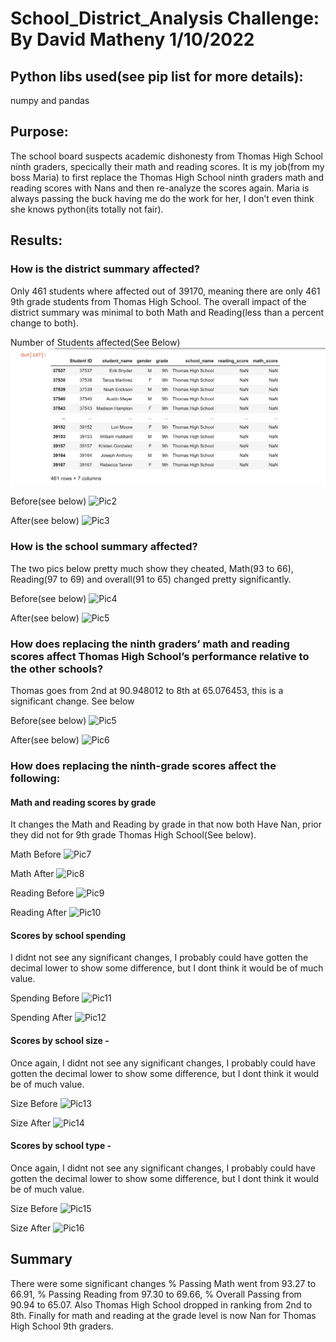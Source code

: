 # School_District_Analysis Challenge:  By David Matheny 1/10/2022

## Python libs used(see pip list for more details):
numpy and pandas

## Purpose:
The school board suspects academic dishonesty from Thomas High School ninth graders, specically their math and reading scores.  It is my job(from my boss Maria) to first replace the Thomas High School ninth graders math and reading scores with Nans and then re-analyze the scores again.  Maria is always passing the buck having me do the work for her, I don’t even think she knows python(its totally not fair).

## Results:

### How is the district summary affected?
Only 461 students where affected out of 39170, meaning there are only 461 9th grade students from Thomas High School.  The overall impact of the district summary was minimal to both Math and Reading(less than a percent change to both).

Number of Students affected(See Below)
![Pic1](Resources/NumberOf9ThomasStudents.png)

Before(see below)
![Pic2](School_District_Analysis/Resources/districtsummaryBefore.png)

After(see below)
![Pic3](School_District_Analysis/Resources/districtsummaryAfter.png)

### How is the school summary affected?
The two pics below pretty much show they cheated, Math(93 to 66), Reading(97 to 69) and overall(91 to 65) changed pretty significantly.

Before(see below)
![Pic4](School_District_Analysis/Resources/per_school_summaryBefore.png)

After(see below)
![Pic5](School_District_Analysis/Resources/per_school_summaryAfter.png)

### How does replacing the ninth graders’ math and reading scores affect Thomas High School’s performance relative to the other schools?
Thomas goes from 2nd at 90.948012 to 8th at 65.076453, this is a significant change.  See below


Before(see below)
![Pic5](School_District_Analysis/Resources/RankingBefore.png)

After(see below)
![Pic6](School_District_Analysis/Resources/RankingAfter.png)


### How does replacing the ninth-grade scores affect the following:
#### Math and reading scores by grade 
It changes the Math and Reading by grade in that now both Have Nan, prior they did not for 9th grade Thomas High School(See below).

Math Before
![Pic7](School_District_Analysis/Resources/MathBefore.png)

Math After
![Pic8](School_District_Analysis/Resources/MathAfter.png)

Reading Before
![Pic9](School_District_Analysis/Resources/ReadingBefore.png)

Reading After
![Pic10](School_District_Analysis/Resources/ReadingAfter.png)


#### Scores by school spending 
I didnt not see any significant changes, I probably could have gotten the decimal lower to show some difference, but I dont think it would be of much value.

Spending Before
![Pic11](School_District_Analysis/Resources/SpendingBefore.png)

Spending After
![Pic12](School_District_Analysis/Resources/SpendingAfter.png)


#### Scores by school size - 
Once again, I didnt not see any significant changes, I probably could have gotten the decimal lower to show some difference, but I dont think it would be of much value.


Size Before
![Pic13](School_District_Analysis/Resources/SizeBefore.png)

Size After
![Pic14](School_District_Analysis/Resources/SizeAfter.png)


#### Scores by school type - 
Once again, I didnt not see any significant changes, I probably could have gotten the decimal lower to show some difference, but I dont think it would be of much value.

Size Before
![Pic15](School_District_Analysis/Resources/TypeBefore.png)

Size After
![Pic16](School_District_Analysis/Resources/TypeAfter.png)

## Summary
There were some significant changes % Passing Math went from 93.27 to 66.91, % Passing Reading from 97.30 to 69.66, % Overall Passing from 90.94 to 65.07. 
Also Thomas High School dropped in ranking from 2nd to 8th.  Finally for math and reading at the grade level is now Nan for Thomas High School 9th graders.
